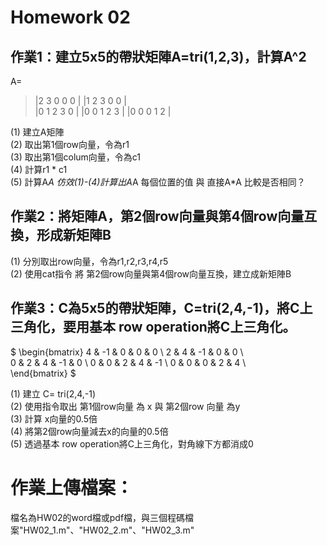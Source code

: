 # Homework 02

## 作業1：建立5x5的帶狀矩陣A=tri(1,2,3)，計算A^2 
A=
> |2  3  0  0  0 | 
> |1  2  3  0  0 |  
> |0  1  2  3  0 | 
> |0  0  1  2  3 | 
> |0  0  0  1  2 |  


(1) 建立A矩陣 <br/>
(2) 取出第1個row向量，令為r1<br/>
(3) 取出第1個colum向量，令為c1<br/>
(4) 計算r1 * c1 <br/>
(5) 計算A*A 仿效(1)-(4)計算出A*A 每個位置的值 與 直接A*A 比較是否相同？<br/>

## 作業2：將矩陣A，第2個row向量與第4個row向量互換，形成新矩陣B
(1) 分別取出row向量，令為r1,r2,r3,r4,r5 <br/>
(2) 使用cat指令 將 第2個row向量與第4個row向量互換，建立成新矩陣B <br/>

## 作業3：C為5x5的帶狀矩陣，C=tri(2,4,-1)，將C上三角化，要用基本 row operation將C上三角化。


$ \begin{bmatrix} 
4 & -1 & 0 & 0 & 0 \\ 
2 & 4 & -1 & 0 & 0 \\  
0 & 2 & 4 & -1 & 0 \\ 
0 & 0 & 2 & 4 & -1 \\ 
0 & 0 & 0 & 2 & 4  \\  
  \end{bmatrix} $

(1) 建立 C= tri(2,4,-1)<br/>
(2) 使用指令取出 第1個row向量 為 x 與 第2個row 向量 為y <br/>
(3) 計算 x向量的0.5倍 <br/>
(4) 將第2個row向量減去x的向量的0.5倍 <br/>
(5) 透過基本 row operation將C上三角化，對角線下方都消成0<br/>

# 作業上傳檔案：
檔名為HW02的word檔或pdf檔，與三個程碼檔案"HW02_1.m"、"HW02_2.m"、"HW02_3.m"

